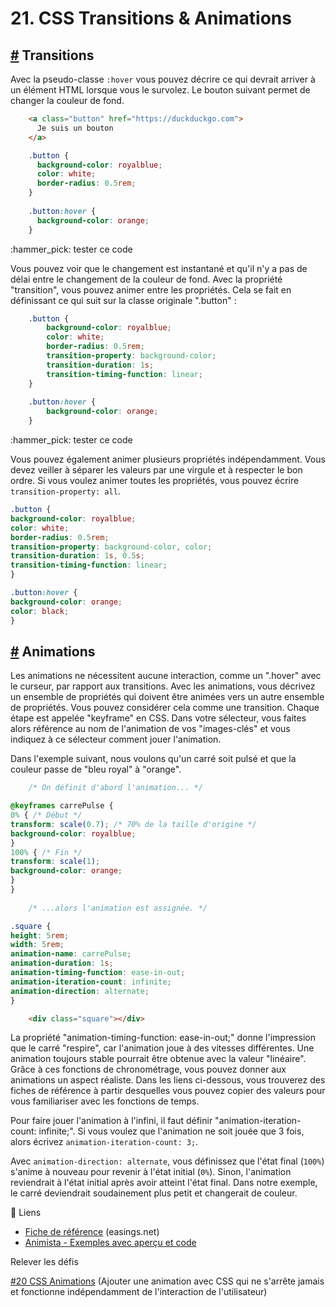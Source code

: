 # 21. CSS Transitions & Animations

## [#](21.transitions\_animations.md#transitions) Transitions

Avec la pseudo-classe `:hover` vous pouvez décrire ce qui devrait arriver à un élément HTML lorsque vous le survolez. Le bouton suivant permet de changer la couleur de fond.

```html
    <a class="button" href="https://duckduckgo.com">
      Je suis un bouton
    </a>
```

```css
    .button {
      background-color: royalblue;
      color: white;
      border-radius: 0.5rem;
    }
    
    .button:hover {
      background-color: orange;
    }
```

:hammer\_pick: tester ce code

Vous pouvez voir que le changement est instantané et qu'il n'y a pas de délai entre le changement de la couleur de fond. Avec la propriété "transition", vous pouvez animer entre les propriétés. Cela se fait en définissant ce qui suit sur la classe originale ".button" :

```css
    .button {
        background-color: royalblue;
        color: white;
        border-radius: 0.5rem;
        transition-property: background-color;
        transition-duration: 1s;
        transition-timing-function: linear;
    }
    
    .button:hover {
        background-color: orange;
    }
```

:hammer\_pick: tester ce code

Vous pouvez également animer plusieurs propriétés indépendamment. Vous devez veiller à séparer les valeurs par une virgule et à respecter le bon ordre. Si vous voulez animer toutes les propriétés, vous pouvez écrire `transition-property: all`.

```css
.button {
background-color: royalblue;
color: white;
border-radius: 0.5rem;
transition-property: background-color, color;
transition-duration: 1s, 0.5s;
transition-timing-function: linear;
}

.button:hover {
background-color: orange;
color: black;
}
```

## [#](21.transitions\_animations.md#animations) Animations

Les animations ne nécessitent aucune interaction, comme un ".hover" avec le curseur, par rapport aux transitions. Avec les animations, vous décrivez un ensemble de propriétés qui doivent être animées vers un autre ensemble de propriétés. Vous pouvez considérer cela comme une transition. Chaque étape est appelée "keyframe" en CSS. Dans votre sélecteur, vous faites alors référence au nom de l'animation de vos "images-clés" et vous indiquez à ce sélecteur comment jouer l'animation.

Dans l'exemple suivant, nous voulons qu'un carré soit pulsé et que la couleur passe de "bleu royal" à "orange".

```css
    /* On définit d'abord l'animation... */

@keyframes carrePulse {
0% { /* Début */
transform: scale(0.7); /* 70% de la taille d'origine */
background-color: royalblue;
}
100% { /* Fin */
transform: scale(1);
background-color: orange;
}
}
    
    /* ...alors l'animation est assignée. */

.square {
height: 5rem;
width: 5rem;
animation-name: carrePulse;
animation-duration: 1s;
animation-timing-function: ease-in-out;
animation-iteration-count: infinite;
animation-direction: alternate;
}
```

```html
    <div class="square"></div>
```

La propriété "animation-timing-function: ease-in-out;" donne l'impression que le carré "respire", car l'animation joue à des vitesses différentes. Une animation toujours stable pourrait être obtenue avec la valeur "linéaire". Grâce à ces fonctions de chronométrage, vous pouvez donner aux animations un aspect réaliste. Dans les liens ci-dessous, vous trouverez des fiches de référence à partir desquelles vous pouvez copier des valeurs pour vous familiariser avec les fonctions de temps.

Pour faire jouer l'animation à l'infini, il faut définir "animation-iteration-count: infinite;". Si vous voulez que l'animation ne soit jouée que 3 fois, alors écrivez `animation-iteration-count: 3;`.

Avec `animation-direction: alternate`, vous définissez que l'état final (`100%`) s'anime à nouveau pour revenir à l'état initial (`0%`). Sinon, l'animation reviendrait à l'état initial après avoir atteint l'état final. Dans notre exemple, le carré deviendrait soudainement plus petit et changerait de couleur.

:link: Liens

* [Fiche de référence](https://easings.net) (easings.net)
* [Animista - Exemples avec aperçu et code](https://animista.net/)

Relever les défis

[#20 CSS Animations](viscom-cie1/challenges/#\_20-css-animations) (Ajouter une animation avec CSS qui ne s'arrête jamais et fonctionne indépendamment de l'interaction de l'utilisateur)
